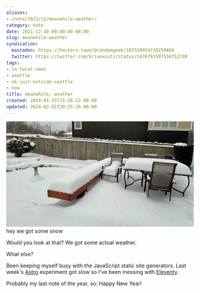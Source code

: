 ```yaml
---
aliases:
- /note/2021/12/meanwhile-weather/
category: note
date: 2021-12-30 00:00:00-08:00
slug: meanwhile-weather
syndication:
  mastodon: https://hackers.town/@randomgeek/107539954739259404
  twitter: https://twitter.com/brianwisti/status/1476791597534752790
tags:
- in-local-news
- seattle
- ok-just-outside-seattle
- now
title: meanwhile, weather
created: 2024-01-15T15:26:12-08:00
updated: 2024-02-01T20:25:26-08:00
---
```


![attachments/img/2021/cover-2021-12-30.jpg](../../../attachments/img/2021/cover-2021-12-30.jpg)
hey we got some snow

Would you look at that? We got some actual weather.

What else?

Been keeping myself busy with the JavaScript static site generators. Last week's [Astro](../../../card/Astro.md) experiment got slow so I've been messing with [Eleventy](../../../card/Eleventy.md).

Probably my last note of the year, so: Happy New Year!
